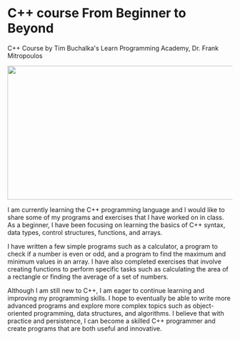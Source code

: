 # C++ course From Beginner to Beyond
C++ Course by Tim Buchalka's Learn Programming Academy, Dr. Frank Mitropoulos
<p align="center">   
<img src="https://assets.toptal.io/images?url=https://bs-uploads.toptal.io/blackfish-uploads/components/blog_post_page/content/cover_image_file/cover_image/1264474/retina_500x200_cover-0325-LearnCandC__Languages_Dan_Newsletter-743100f051077054fa1cc613ff4523a2.png" width="600" height="300"> </p>

I am currently learning the C++ programming language and I would like to share some of my programs and exercises that I have worked on in class. As a beginner, I have been focusing on learning the basics of C++ syntax, data types, control structures, functions, and arrays.

I have written a few simple programs such as a calculator, a program to check if a number is even or odd, and a program to find the maximum and minimum values in an array. I have also completed exercises that involve creating functions to perform specific tasks such as calculating the area of a rectangle or finding the average of a set of numbers.

Although I am still new to C++, I am eager to continue learning and improving my programming skills. I hope to eventually be able to write more advanced programs and explore more complex topics such as object-oriented programming, data structures, and algorithms. I believe that with practice and persistence, I can become a skilled C++ programmer and create programs that are both useful and innovative.
